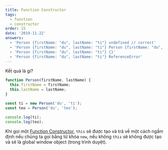 ```yaml
---
title: Function Constructor
tags:
  - function
  - constructor
order: 15
date: '2019-11-22'
answers:
  - 'Person {firstName: "du", lastName: "ti"} undefined // correct'
  - 'Person {firstName: "du", lastName: "ti"} Person {firstName: "du", lastName: "teo"}'
  - 'Person {firstName: "du", lastName: "ti"} {}'
  - 'Person {firstName: "du", lastName: "ti"} ReferenceError'
---
```


Kết quả là gì?

```javascript
function Person(firstName, lastName) {
  this.firstName = firstName;
  this.lastName = lastName;
}

const ti = new Person('du', 'ti');
const teo = Person('du', 'teo');

console.log(ti);
console.log(teo);
```

<!-- explanation -->

Khi gọi một [Function Constructor](https://duthaho.com/blogs/prototype-in-javascript-2), `this` sẽ được tạo và trả về một cách ngầm định nếu chúng ta gọi bằng từ khóa `new`, nếu không `this` sẽ không được tạo và sẽ là global window object (trong trình duyệt).
